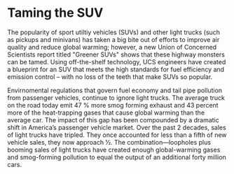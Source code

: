 # Taming the SUV
The popularity of sport utiltiy vehicles (SUVs) and other light trucks (such as pickups and minivans) has
taken a big bite out of efforts to improve air quality and reduce global warming; however, a new Union of Concerned Scientists report titled "Greener SUVs" shows that these highway monsters can be tamed. Using off-the-shelf technology, UCS engineers have created a blueprint for an SUV that meets the high standards for fuel efficiency and emission control – with no loss of the teeth that make SUVs so popular.

Envirnomental regulations that govern fuel economy and tail pipe pollution from passenger vehicles, continue to ignore light trucks. The average truck on the road today emit 47 % more smog forming exhaust and 43 percent more of the heat-trapping gases that cause global warming than the average car. The impact of this gap
has been compounded by a dramatic shift in America’s passenger vehicle market. Over the past 2 decades, sales of light trucks have tripled. They once accounted for less than a fifth of new vehicle sales, they now approach 1⁄2. The combination—loopholes plus booming sales of light trucks have created enough global-warming gases and smog-forming pollution to equal the output of an additional forty million cars.